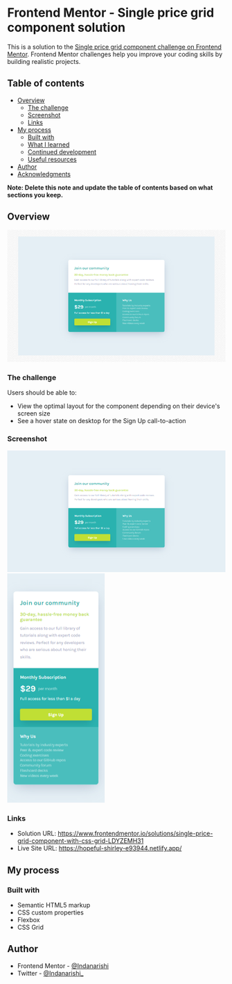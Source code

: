 # Frontend Mentor - Single price grid component solution

This is a solution to the [Single price grid component challenge on Frontend Mentor](https://www.frontendmentor.io/challenges/single-price-grid-component-5ce41129d0ff452fec5abbbc). Frontend Mentor challenges help you improve your coding skills by building realistic projects. 

## Table of contents

- [Overview](#overview)
  - [The challenge](#the-challenge)
  - [Screenshot](#screenshot)
  - [Links](#links)
- [My process](#my-process)
  - [Built with](#built-with)
  - [What I learned](#what-i-learned)
  - [Continued development](#continued-development)
  - [Useful resources](#useful-resources)
- [Author](#author)
- [Acknowledgments](#acknowledgments)

**Note: Delete this note and update the table of contents based on what sections you keep.**

## Overview

![](./overview.png)

### The challenge

Users should be able to:

- View the optimal layout for the component depending on their device's screen size
- See a hover state on desktop for the Sign Up call-to-action

### Screenshot

![](./screenshot.png)
![](./screenshot-2.png)

### Links

- Solution URL: https://www.frontendmentor.io/solutions/single-price-grid-component-with-css-grid-LDYZEMH31
- Live Site URL: https://hopeful-shirley-e93944.netlify.app/

## My process

### Built with

- Semantic HTML5 markup
- CSS custom properties
- Flexbox
- CSS Grid

## Author

- Frontend Mentor - [@Indanarishi](https://www.frontendmentor.io/profile/Indanarishi)
- Twitter - [@Indanarishi_](https://www.twitter.com/Indanarishi_)
